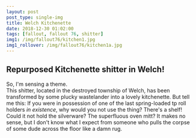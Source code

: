 ```yaml
---
layout: post
post_type: single-img
title: Welch Kitchenette
date: 2018-12-30 01:02:00
tags: [fallout, fallout 76, shitter]
img1: /img/fallout76/kitchen1.jpg
img1_rollover: /img/fallout76/kitchen1a.jpg
---
```

## Repurposed Kitchenette shitter in Welch!

So, I'm sensing a theme.
<br>
This shitter, located in the destroyed township of Welch, has been transformed by some plucky wastelander into a lovely kitchenette. But tell me this: If you were in possession of one of the last spring-loaded tp roll holders *in existence*, why would you not use the thing? There's a shelf! Could it not hold the silverware? The superfluous oven mitt? It makes no sense, but I don't know what I expect from someone who pulls the corpse of some dude across the floor like a damn rug.
